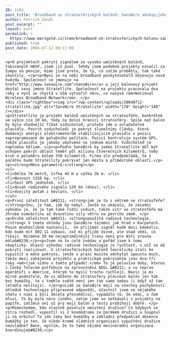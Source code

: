 ```yaml
---
ID: 1193
post_title: 'Broadband ze stratosférických balónů: SansWire a&nbsp;jeho Stratellite'
author: Patrick Zandl
post_excerpt: ""
layout: post
permalink: >
  https://www.marigold.cz/item/broadband-ze-stratosferickych-balonu-sanswire-a-jeho-stratellite
published: true
post_date: 2004-07-12 08:11:00
---
```

	<p>O projektech pokrytí signálem ze vysoko umístěných balónů, takzvaných HASP, jsem již psal. Tehdy jsem podobné projekty označil za žumpu na peníze, mimo jiné proto, že ty, co zatím proběhly, tak také skončily. </p><p>Nyní se na nebi broadband poskytovatelů objevuje nová hvězda. Společnost se jmenuje <a href="http://www.sanswire.com">SansWire</a> a její balonový projekt dostal sexy jméno Stratellite. Společnost na projektu pracovala dva roky a nyní se chystá v USA vytvořit něco, co nazývá <em>National Wireless Broadband Network</em>. </p>
	<div class="rightbox"><img src="/wp-content/uploads/20040712-stratellite.jpg" alt="SansWire Stratellite" width="178" height="148" /></div>
	<p>Stratellite je projekt balónů umístěných ve stratosféře, konkrétně ve výšce cca 20 km, tedy na dolní hranici stratosféry. Spíše než balon by bylo vhodnější říkat vzducholoď, protože jde o ovladatelné plavidlo. Povrch vzducholodi je pokryt slunečními články, které dodávají energii elektromotorům stabilizujícím plavidlo v pozici naprogramované do palubního počítače. Pozici kontroluje systém GPS, takže plavidlo je jakoby ukotveno na jednom místě. Vzducholoď je naplněna héliem. </p><p>Podle SansWire by jeden Stratellite měl být schopen pokrýt oblast téměř půl milionu čtverečních kilometrů, tedy kruh o poloměru kolem 250 kilometrů. Firma ale předpokládá, že z počátku bude Stratellity pokrývat jen města a příměstské oblasti.</p><p><strong>Něco parametrů:</strong></p>
	<ul>
	<li>Délka 74 metrů, šířka 44 m a výška 26 m. </li>
	<li>Nosnost 1350 kg. </li>
	<li>Šest GPS jednotek, </li>
	<li>dosah radiového signálu 120 km (dnes), </li>
	<li>dvojitý potah z kevlaru. </li>
	</ul>
	<p>První záležitost &#8211; <strong>jak je to s větrem ve stratosféře? </strong>Inu, je tam, jak by nebyl. Jenže se ukázalo, že zásadní výhodou je, že je tam také řidší vzduch, takže vítr ve stratosféře má zhruba osmnáctinu až dvacetinu síly větru na povrchu země. </p><p>Druhá záležitost &#8211; <strong>použitá radiová technologie.</strong> V tomto ohledu jsou SansWire tajemní jak hrad v Karpatech. Pouze mnohoslibně naznačují,  že přijímat signál bude moci kdokoliv, kdo bude mít 802.11 výbavu, což mi přijde divné, ale snad vědí, co říkají. Nicméně 20 km nejoptimálnější trasy není pro WiFi zrovna málo&#8230;</p><p>Jsem na to celé zvědav a pořád jsem k tomu skeptický. Hlavní výhodou radiové technologie je rychlost, s níž se dá pokrytí realizovat. U stratosférických balónů teoreticky stačí ho vypustit a máte pokryto, jenže v praxi musíte odchytat spoustu much, takže mezi zahájením projektu a praktickým pokrýváním jsou dva-tři roky <em>(jak vidno v tomto případě).</em> To je polovina doby, kterou i Český Telecom potřebuje na zprovoznění ADSL &#8211; a co teprve operátoři v Americe, kterým to myslí trochu rychlejí. Navíc je mi mírně podezřelé, že si můžete do stratosféry plácnout balón jen tak bez bumážky, to v tomhle světě není jen tak samo sebou (i když už tam letadla nelítají). </p><p>Lidé ze SansWire mají na všechny pochybnosti ohledně technologie připravené odpovědi, účastnil jsem se nějakého chatu s nimi a byli docela přesvědčiví, vypadalo to, že vědí, o čem mluví. To by bylo něco jiného, zatím jsme se setkávali s projekty na papíře, zatímco oni už prý mají balón a testy probíhají dobře. </p><p>Mimochodem, kdo vlastně povoluje umístění družice? Co kdybych se zítra rozhodl, vypustil si z kosmodromu za barákem družici a šoupnul ji na orbitu? To jde taky bez bumážky a základní předpoklad absence bumážky je ten, že nikdo kromě vládních organizací vypuštění družice nezvládne? Bane, myslím, že to také nějaká mezinárodní organizace koordinuje&#8230;</p>
